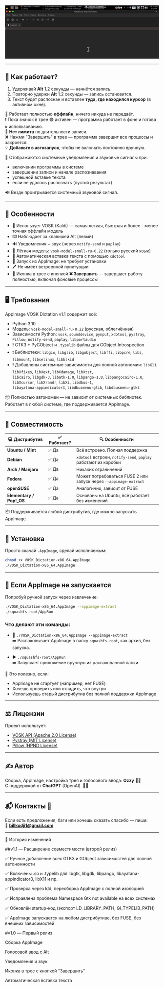 <p align="center">
  <img src="demo.gif" alt="Demo">
</p>

---

## 🚀 Как работает?

1. Удерживай **Alt** 1.2 секунды — начнётся запись.  
2. Повторно удержи **Alt** 1.2 секунды — запись остановится.  
3. Текст будет распознан и вставлен **туда, где находился курсор** (в активном окне).

📌 Работает полностью **оффлайн**, ничего никуда не передаёт.  
❗ Пока значок в трее 🟢 активен — программа работает в фоне и готова к использованию.  
📌 **Нет лимита** по длительности записи.  
❌ Нажми "Завершить" в трее — программа завершит все процессы и закроется.  
💡 **Добавьте в автозапуск**, чтобы не включать постоянно вручную.


📢 Отображаются системные уведомления и звуковые сигналы при:
- включении программы в системе  
- завершении записи и начале распознавания  
- успешной вставке текста  
- если не удалось распознать (пустой результат)
 
🔊 Везде проигрывается системный звуковой сигнал.

---

## 🧩 Особенности

- 🧠 Использует VOSK (Kaldi) — самая легкая, быстрая и более - менее точная оффлайн модель  
- ⌨️ Наблюдает за клавишей Alt (левый)  
- 🔊 Уведомления + звук (через `notify-send` и `paplay`)  
- 🧰 Лёгкая модель: `vosk-model-small-ru-0.22`  (только русский язык)
- 🧙 Автоматическая вставка текста с помощью `xdotool`  
- 🧼 Запуск из AppImage: не требует установки  
- 🖊 Не имеет встроенной пунктуации  
- 🧪 Иконка в трее с кнопкой **❌ Завершить** — завершает работу полностью, включая фоновые процессы  

---

## 🖥️ Требования

AppImage VOSK Dictation v1.1 содержит всё:

- Python 3.10  
- Модель: `vosk-model-small-ru-0.22` (русская, облегчённая)  
- Зависимости Python: `vosk`, `sounddevice`, `pynput`, `xdotool`, `pystray`, `Pillow`, `notify-send`, `paplay`, `libportaudio`  
- ❗ GTK3 + PyGObject и `.typelib` файлы для GObject Introspection  
- ❗ Библиотеки:
  `libgio`, `libglib`, `libgobject`, `libffi`, `libpcre`, `libz`, `libmount`, `libselinux`, `libblkid`  
- ❗ Добавлены системные зависимости для полной автономии:
  `libX11`, `libXfixes`, `libXext`, `libXdamage`, `libXtst`,  
  `libcairo`, `libgdk-3`, `libatk-1.0`, `libpango-1.0`, `libpangocairo-1.0`,  
  `libXcursor`, `libXrandr`, `libXi`, `libdbus-1`,  
  `libayatana-appindicator3`, `libdbusmenu-glib`, `libdbusmenu-gtk3`

📦 Полностью автономен — не зависит от системных библиотек.  
Работает в любой системе, где поддерживается AppImage.


---

## 🧾 Совместимость

| 💻 Дистрибутив            | ✅ Работает? | 🔍 Особенности                                                   |
|---------------------------|--------------|------------------------------------------------------------------|
| **Ubuntu / Mint**         | ✅ Да         | Всё встроено. Полная поддержка                                   |
| **Debian**                | ✅ Да         | `xdotool` встроен, `notify-send`, `paplay` работают из коробки   |
| **Arch / Manjaro**        | ✅ Да         | Никаких ограничений                                              |
| **Fedora**                | ✅ Да         | Может потребоваться FUSE 2 или запуск через `--appimage-extract` |
| **openSUSE**              | ✅ Да         | Аналогично, зависит от FUSE                                      |
| **Elementary / Pop!_OS**  | ✅ Да         | Основаны на Ubuntu, всё работает без изменений                   |

📦 Поддерживается любой дистрибутив, где можно запускать AppImage.

---

## 📎 Установка

Просто скачай `.AppImage`, сделай исполняемым:

```bash
chmod +x VOSK_Dictation-x86_64.AppImage
./VOSK_Dictation-x86_64.AppImage
```

---

## 📌 Если AppImage не запускается

Попробуй ручной запуск через извлечение:

```bash
./VOSK_Dictation-x86_64.AppImage --appimage-extract
./squashfs-root/AppRun
```

### Что делают эти команды:

- 🔧 `./VOSK_Dictation-x86_64.AppImage --appimage-extract`  
  ➡️ Распаковывает AppImage в папку `squashfs-root`, как архив, без запуска.

- ▶️ `./squashfs-root/AppRun`  
  ➡️ Запускает приложение вручную из распакованной папки.

🧠 Это полезно, если:
- AppImage не стартует (например, нет FUSE)
- Хочешь проверить или отладить, что внутри
- Используешь старый дистрибутив без полной поддержки AppImage

---

## ⚖️ Лицензии

Проект использует:

- [VOSK API (Apache 2.0 License)](https://github.com/alphacep/vosk-api)  
- [Pystray (MIT License)](https://github.com/moses-palmer/pystray)  
- [Pillow (HPND License)](https://github.com/python-pillow/Pillow)

---

## ✍️ Автор

Сборка, AppImage, настройка трея и голосового ввода: **Ozzy** 🥷🏾  
С поддержкой от **ChatGPT** (OpenAI). 🫶🏽

---

## 📬 Контакты 🤝

Если есть предложения, баги или хочешь сказать спасибо — пиши:  
📧 **billkodji1@gmail.com**

---

📝 История изменений


##v1.1 — Расширение совместимости (второй релиз) 

✅ Ручное добавление всех GTK3 и GObject зависимостей для полной автономности 

✅ Включены .so и .typelib для libgtk, libgdk, libpango, libayatana-appindicator3, libX11 и пр. 

✅ Проверка через ldd, пересборка AppImage с полной изоляцией 

✅ Исправлена проблема Namespace Gtk not available на всех системах 

✅ Обновлён startup-код (экспорт LD_LIBRARY_PATH, GI_TYPELIB_PATH) 

✅ AppImage запускается на любом дистрибутиве, без FUSE, без внешних зависимостей 


#v1.0 — Первый релиз

Сборка AppImage

Голосовой ввод с Alt

Уведомления и звук

Иконка в трее с кнопкой "Завершить"

Автоматическая вставка текста
